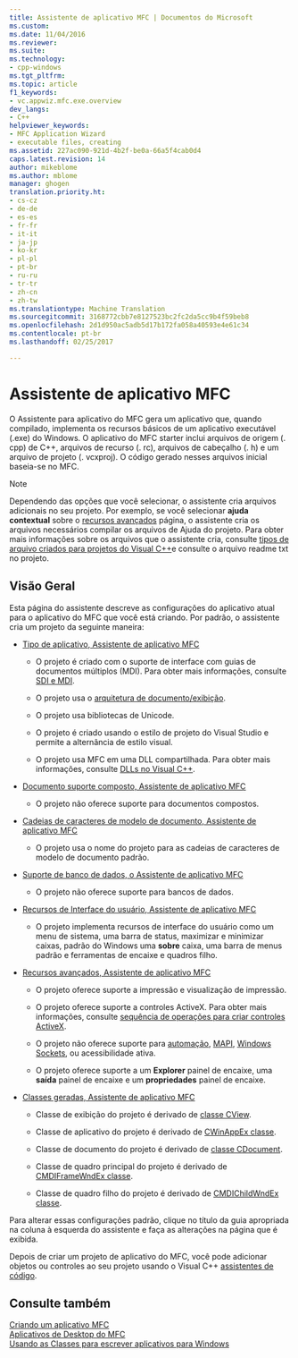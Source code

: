 ```yaml
---
title: Assistente de aplicativo MFC | Documentos do Microsoft
ms.custom: 
ms.date: 11/04/2016
ms.reviewer: 
ms.suite: 
ms.technology:
- cpp-windows
ms.tgt_pltfrm: 
ms.topic: article
f1_keywords:
- vc.appwiz.mfc.exe.overview
dev_langs:
- C++
helpviewer_keywords:
- MFC Application Wizard
- executable files, creating
ms.assetid: 227ac090-921d-4b2f-be0a-66a5f4cab0d4
caps.latest.revision: 14
author: mikeblome
ms.author: mblome
manager: ghogen
translation.priority.ht:
- cs-cz
- de-de
- es-es
- fr-fr
- it-it
- ja-jp
- ko-kr
- pl-pl
- pt-br
- ru-ru
- tr-tr
- zh-cn
- zh-tw
ms.translationtype: Machine Translation
ms.sourcegitcommit: 3168772cbb7e8127523bc2fc2da5cc9b4f59beb8
ms.openlocfilehash: 2d1d950ac5adb5d17b172fa058a40593e4e61c34
ms.contentlocale: pt-br
ms.lasthandoff: 02/25/2017

---
```

# <a name="mfc-application-wizard"></a>Assistente de aplicativo MFC
O Assistente para aplicativo do MFC gera um aplicativo que, quando compilado, implementa os recursos básicos de um aplicativo executável (.exe) do Windows. O aplicativo do MFC starter inclui arquivos de origem (. cpp) de C++, arquivos de recurso (. rc), arquivos de cabeçalho (. h) e um arquivo de projeto (. vcxproj). O código gerado nesses arquivos inicial baseia-se no MFC.  
  
> [!NOTE]
>  Dependendo das opções que você selecionar, o assistente cria arquivos adicionais no seu projeto. Por exemplo, se você selecionar **ajuda contextual** sobre o [recursos avançados](../../mfc/reference/advanced-features-mfc-application-wizard.md) página, o assistente cria os arquivos necessários compilar os arquivos de Ajuda do projeto. Para obter mais informações sobre os arquivos que o assistente cria, consulte [tipos de arquivo criados para projetos do Visual C++](../../ide/file-types-created-for-visual-cpp-projects.md)e consulte o arquivo readme txt no projeto.  
  
## <a name="overview"></a>Visão Geral  
 Esta página do assistente descreve as configurações do aplicativo atual para o aplicativo do MFC que você está criando. Por padrão, o assistente cria um projeto da seguinte maneira:  
  
-   [Tipo de aplicativo, Assistente de aplicativo MFC](../../mfc/reference/application-type-mfc-application-wizard.md)  
  
    -   O projeto é criado com o suporte de interface com guias de documentos múltiplos (MDI). Para obter mais informações, consulte [SDI e MDI](../../mfc/sdi-and-mdi.md).  
  
    -   O projeto usa o [arquitetura de documento/exibição](../../mfc/document-view-architecture.md).  
  
    -   O projeto usa bibliotecas de Unicode.  
  
    -   O projeto é criado usando o estilo de projeto do Visual Studio e permite a alternância de estilo visual.  
  
    -   O projeto usa MFC em uma DLL compartilhada. Para obter mais informações, consulte [DLLs no Visual C++](../../build/dlls-in-visual-cpp.md).  
  
-   [Documento suporte composto, Assistente de aplicativo MFC](../../mfc/reference/compound-document-support-mfc-application-wizard.md)  
  
    -   O projeto não oferece suporte para documentos compostos.  
  
-   [Cadeias de caracteres de modelo de documento, Assistente de aplicativo MFC](../../mfc/reference/document-template-strings-mfc-application-wizard.md)  
  
    -   O projeto usa o nome do projeto para as cadeias de caracteres de modelo de documento padrão.  
  
-   [Suporte de banco de dados, o Assistente de aplicativo MFC](../../mfc/reference/database-support-mfc-application-wizard.md)  
  
    -   O projeto não oferece suporte para bancos de dados.  
  
-   [Recursos de Interface do usuário, Assistente de aplicativo MFC](../../mfc/reference/user-interface-features-mfc-application-wizard.md)  
  
    -   O projeto implementa recursos de interface do usuário como um menu de sistema, uma barra de status, maximizar e minimizar caixas, padrão do Windows uma **sobre** caixa, uma barra de menus padrão e ferramentas de encaixe e quadros filho.  
  
-   [Recursos avançados, Assistente de aplicativo MFC](../../mfc/reference/advanced-features-mfc-application-wizard.md)  
  
    -   O projeto oferece suporte a impressão e visualização de impressão.  
  
    -   O projeto oferece suporte a controles ActiveX. Para obter mais informações, consulte [sequência de operações para criar controles ActiveX](../../mfc/sequence-of-operations-for-creating-activex-controls.md).  
  
    -   O projeto não oferece suporte para [automação](../../mfc/automation.md), [MAPI](../../mfc/mapi-support-in-mfc.md), [Windows Sockets](../../mfc/windows-sockets-in-mfc.md), ou acessibilidade ativa.  
  
    -   O projeto oferece suporte a um **Explorer** painel de encaixe, uma **saída** painel de encaixe e um **propriedades** painel de encaixe.  
  
-   [Classes geradas, Assistente de aplicativo MFC](../../mfc/reference/generated-classes-mfc-application-wizard.md)  
  
    -   Classe de exibição do projeto é derivado de [classe CView](../../mfc/reference/cview-class.md).  
  
    -   Classe de aplicativo do projeto é derivado de [CWinAppEx classe](../../mfc/reference/cwinappex-class.md).  
  
    -   Classe de documento do projeto é derivado de [classe CDocument](../../mfc/reference/cdocument-class.md).  
  
    -   Classe de quadro principal do projeto é derivado de [CMDIFrameWndEx classe](../../mfc/reference/cmdiframewndex-class.md).  
  
    -   Classe de quadro filho do projeto é derivado de [CMDIChildWndEx classe](../../mfc/reference/cmdichildwndex-class.md).  
  
 Para alterar essas configurações padrão, clique no título da guia apropriada na coluna à esquerda do assistente e faça as alterações na página que é exibida.  
  
 Depois de criar um projeto de aplicativo do MFC, você pode adicionar objetos ou controles ao seu projeto usando o Visual C++ [assistentes de código](../../ide/adding-functionality-with-code-wizards-cpp.md).  
  
## <a name="see-also"></a>Consulte também  
 [Criando um aplicativo MFC](../../mfc/reference/creating-an-mfc-application.md)   
 [Aplicativos de Desktop do MFC](../../mfc/mfc-desktop-applications.md)   
 [Usando as Classes para escrever aplicativos para Windows](../../mfc/using-the-classes-to-write-applications-for-windows.md)

